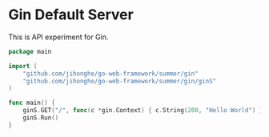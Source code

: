 # Gin Default Server

This is API experiment for Gin.

```go
package main

import (
	"github.com/jihonghe/go-web-framework/summer/gin"
	"github.com/jihonghe/go-web-framework/summer/gin/ginS"
)

func main() {
	ginS.GET("/", func(c *gin.Context) { c.String(200, "Hello World") })
	ginS.Run()
}
```
